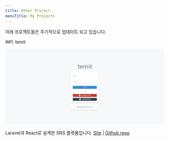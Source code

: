 ```yaml
---
title: Other Project
menuTitle: My Projects
---
```


아래 프로젝트들은 주기적으로 업데이트 되고 있습니다.

##1. temit

![temit](temit.png)


Laravel과 React로 설계한 SNS 플랫폼입니다.
[Site](http://temit.2muni.com/) | [Github repo](https://github.com/2muni/temit)

